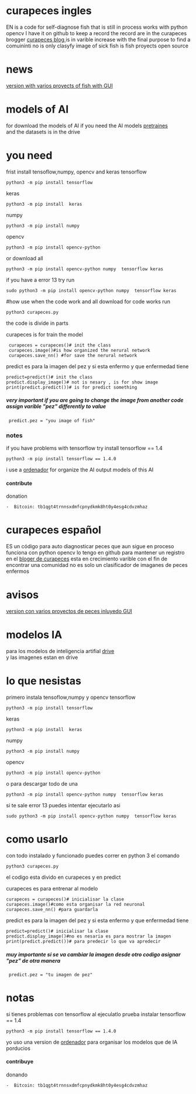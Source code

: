 # curapeces ingles 
EN is a code for self-diagnose fish that is still in process works with python opencv I have it on github to keep a record the record are in the curapeces brogger    [curapeces blog ](https://curapeces.blogspot.com)is in varible increase with the final purpose  to find a comuininti no is only clasyfy image of sick fish is fish proyects open source
# news 
[version with varios proyects of fish with GUI](https://github.com/jero98772/wwwofish)   
# models of AI  
for download the models of AI
if you need the AI models [pretraines]( https://drive.google.com/drive/folders/1JU56IQ6u9Cn7rzvttIsmEEZLmIozNdAU?usp=sharing)  
and the datasets  is in the drive 
# you need       
frist install  tensoflow,numpy, opencv and  keras
tensorflow

    python3 -m pip install tensorflow
keras

    python3 -m pip install  keras
numpy

    python3 -m pip install numpy 
opencv

    python3 -m pip install opencv-python

or download all 

    python3 -m pip install opencv-python numpy  tensorflow keras

if you have a error 13 try run 

	sudo python3 -m pip install opencv-python numpy  tensorflow keras
#how use 
when the code work and all download for code works run 

	python3 curapeces.py


the code is divide in parts

curapeces is for train the model

	 curapeces = curapeces()# init the class
	 curapeces.image()#is how organized the nerural network
	 curapeces.save_nn() #for save the nerural network

predict es para  la imagen del pez y si esta enfermo y que enfermedad tiene

	predict=predict()# init the class
	predict.display_image()# not is nesary , is for show image 
	print(predict.predict())# is for predict something

##### very important if you are going to change the image from another code assign varible "pez" differently to value

     predict.pez = "you image of fish"

### notes
if you have problems with tensorflow try install tensorflow == 1.4

    python3 -m pip install tensorflow == 1.4.0


i use a  [ordenador](https://github.com/jero98772/ordenador) for organize the AI output models of this AI
#### contribute
donation
	
	-  Bitcoin: tb1qgt4trnnsxdmfcpnydkmk8ht0y4esg4cdvzmhaz

# curapeces español

ES un código para auto diagnosticar peces que aun sigue en proceso  funciona con python opencv lo tengo en github para mantener un registro en el [bloger de curapeces](https://curapeces.blogspot.com) esta en crecimiento varible con el fin de encontrar una comunidad  no es solo un clasificador de imaganes de peces enfermos 
# avisos
[version con varios proyectos de  peces inluyedo GUI](https://github.com/jero98772/wwwofish)
# modelos IA
para los modelos de inteligencia artifial [drive]( https://drive.google.com/drive/folders/1JU56IQ6u9Cn7rzvttIsmEEZLmIozNdAU?usp=sharing)  
y las imagenes estan en drive

# lo que nesistas  
primero instala tensoflow,numpy y opencv
tensorflow

    python3 -m pip install tensorflow
keras

    python3 -m pip install  keras
numpy

    python3 -m pip install numpy 
opencv

    python3 -m pip install opencv-python

o para descargar todo de una 

    python3 -m pip install opencv-python numpy  tensorflow keras

si te sale error 13 puedes intentar ejecutarlo asi 

	sudo python3 -m pip install opencv-python numpy  tensorflow keras

# como usarlo
con todo instalado y funcionado puedes correr en python 3 el comando 

	python3 curapeces.py


el codigo esta divido en curapeces y en predict

curapeces es para entrenar al modelo

	curapeces = curapeces()# inicialisar la clase
	curapeces.image()#como esta organisar la red neuronal
	curapeces.save_nn() #para guardarla

predict es para  la imagen del pez y si esta enfermo y que enfermedad tiene

	predict=predict()# inicialisar la clase
	predict.display_image()#no es nesaria es para mostrar la imagen
	print(predict.predict())# para predecir lo que va apredecir

##### muy importante si se va cambiar la imagen  desde otro codigo asignar "pez" de otra manera

     predict.pez = "tu imagen de pez"

# notas 
si tienes problemas con tensorflow al ejeculatlo prueba instalar  tensorflow == 1.4

    python3 -m pip install tensorflow == 1.4.0

yo uso una version de [ordenador](https://github.com/jero98772/ordenador) para organisar los modelos que  de IA porducios

#### contribuye 
donando 

	
	-  Bitcoin: tb1qgt4trnnsxdmfcpnydkmk8ht0y4esg4cdvzmhaz
